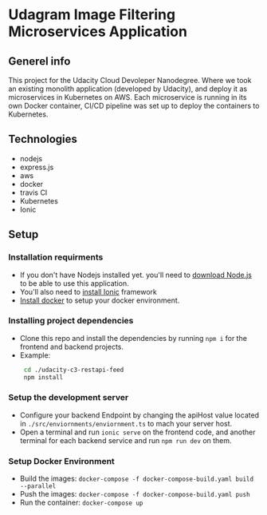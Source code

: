# Udagram Image Filtering Microservices Application

## Generel info

This project for the Udacity Cloud Devoleper Nanodegree. Where we took an existing monolith application (developed by Udacity), and deploy it as microservices in Kubernetes on AWS. Each microservice is running in its own Docker container, CI/CD pipeline was set up to deploy the containers to Kubernetes.

## Technologies

- nodejs
- express.js
- aws
- docker
- travis CI
- Kubernetes
- Ionic

## Setup

### Installation requirments

- If you don't have Nodejs installed yet. you'll need to [download Node.js](https://nodejs.org/en/download/) to be able to use this application.
- You'll also need to [install Ionic](https://ionicframework.com/docs/intro/cli) framework
- [Install docker](https://docs.docker.com/install/) to setup your docker environment.

### Installing project dependencies

- Clone this repo and install the dependencies by running `npm i` for the frontend and backend projects.
- Example:
  ```bash
   cd ./udacity-c3-restapi-feed
   npm install
  ```

### Setup the development server

- Configure your backend Endpoint by changing the apiHost value located in `./src/enviornments/enviornment.ts` to mach your server host.
- Open a terminal and run `ionic serve` on the frontend code, and another terminal for each backend service and run `npm run dev` on them.

### Setup Docker Environment

- Build the images: `docker-compose -f docker-compose-build.yaml build --parallel`
- Push the images: `docker-compose -f docker-compose-build.yaml push`
- Run the container: `docker-compose up`
